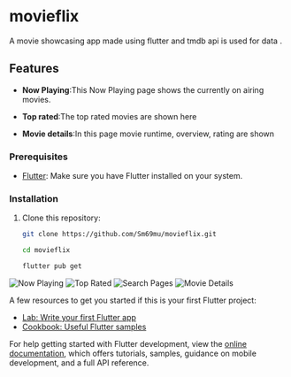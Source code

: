 # movieflix

A movie showcasing app made using flutter and tmdb api is used for data .

## Features

- **Now Playing**:This Now Playing page shows the currently on airing movies.

- **Top rated**:The top rated movies are shown here
- **Movie details**:In this page movie runtime, overview, rating are shown 

### Prerequisites

- [Flutter](https://flutter.dev/docs/get-started/install): Make sure you have Flutter installed on your system.

### Installation

1. Clone this repository:

   ```bash
   git clone https://github.com/Sm69mu/movieflix.git

   cd movieflix

   flutter pub get
   ```

![Now Playing](assets/images/ss1.png)
![Top Rated](assets/images/ss2.png)
![Search Pages](assets/images/ss3.png)
![Movie Details](assets/images/ss4.png)

A few resources to get you started if this is your first Flutter project:

- [Lab: Write your first Flutter app](https://docs.flutter.dev/get-started/codelab)
- [Cookbook: Useful Flutter samples](https://docs.flutter.dev/cookbook)

For help getting started with Flutter development, view the
[online documentation](https://docs.flutter.dev/), which offers tutorials,
samples, guidance on mobile development, and a full API reference.
